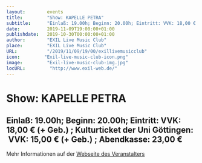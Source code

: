 ```yaml
---
layout:        events
title:         "Show: KAPELLE PETRA"
subtitle:      "Einlaß: 19.00h; Beginn: 20.00h; Eintritt: VVK: 18,00 € (+ Geb.) ; Kulturticket der Uni Göttingen:  VVK: 15,00 € (+ Geb.) ; Abendkasse: 23,00 €"
date:          2019-11-09T19:00:00+01:00
publishdate:   2019-10-30T00:00:00+01:00
author:        "EXIL Live Music Club"
place:         "EXIL Live Music Club"
URL:           "/2019/11/09/19/00/exillivemusicclub"
icon:         "Exil-live-music-club-icon.png"
image:         "Exil-live-music-club-img.jpg"
locURL:         "http://www.exil-web.de/"
---
```


Show: KAPELLE PETRA
===========

Einlaß: 19.00h; Beginn: 20.00h; Eintritt: VVK: 18,00 € (+ Geb.) ; Kulturticket der Uni Göttingen:  VVK: 15,00 € (+ Geb.) ; Abendkasse: 23,00 €
-----------



Mehr Informationen auf der [Webseite des Veranstalters](https://www.exil-web.de/index.php/ct-menu-item-5/1898-kapelle-petra-2)
